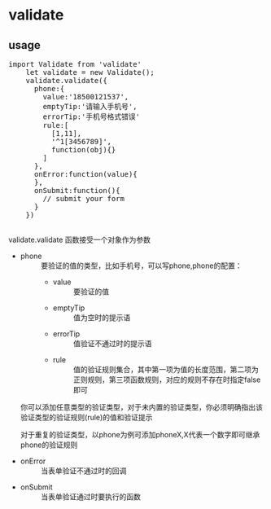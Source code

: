 <h1>validate</h1>
<section>
  <h2>usage</h2>
  <pre>import Validate from 'validate'
    let validate = new Validate();
    validate.validate({
      phone:{
        value:'18500121537',
        emptyTip:'请输入手机号',
        errorTip:'手机号格式错误'
        rule:[
          [1,11],
          '^1[3456789]',
          function(obj){}
        ]
      },
      onError:function(value){
      },
      onSubmit:function(){
        // submit your form
      }
    })
  </pre>
  <p>validate.validate 函数接受一个对象作为参数</p>
  <ul>
    <li>
      <dl>
        <dt>phone</dt>
        <dd>
           要验证的值的类型，比如手机号，可以写phone,phone的配置：
           <ul>
             <li>
               <dl>
                 <dt>value</dt>
                 <dd>要验证的值</dd>
               </dl>
             </li>
             <li>
               <dl>
                 <dt>emptyTip</dt>
                 <dd>值为空时的提示语</dd>
               </dl>
             </li>
             <li>
               <dl>
                 <dt>errorTip</dt>
                 <dd>值验证不通过时的提示语</dd>
               </dl>
             </li>
             <li>
               <dl>
                 <dt>rule</dt>
                 <dd>值的验证规则集合，其中第一项为值的长度范围，第二项为正则规则，第三项函数规则，对应的规则不存在时指定false即可</dd>
               </dl>
             </li>
           </ul>
        </dd>
      </dl>
      <p>你可以添加任意类型的验证类型，对于未内置的验证类型，你必须明确指出该验证类型的验证规则(rule)的值和验证提示</p>
      <p>对于重复的验证类型，以phone为例可添加phoneX,X代表一个数字即可继承phone的验证规则</p>
    </li>
    <li>
      <dl>
        <dt>onError</dt>
        <dd>当表单验证不通过时的回调</dd>
      </dl>
    </li>
    <li>
      <dl>
        <dt>onSubmit</dt>
        <dd>当表单验证通过时要执行的函数</dd>
      </dl>
    </li>
  </ul>
</section>
